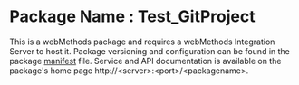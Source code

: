 # Package Name : Test_GitProject
This is a webMethods package and requires a webMethods Integration Server to host it. Package versioning and configuration can be found in the package [manifest](./Test_GitProject/manifest.v3) file. Service and API documentation is available on the package's home page http://&lt;server&gt;:&lt;port&gt;/&lt;packagename>.